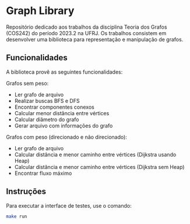 # Graph Library
Repositório dedicado aos trabalhos da disciplina Teoria dos Grafos (COS242) do período 2023.2 na UFRJ.
Os trabalhos consistem em desenvolver uma biblioteca para representação e manipulação de grafos.

## Funcionalidades
A biblioteca provê as seguintes funcionalidades:

Grafos sem peso:
* Ler grafo de arquivo
* Realizar buscas BFS e DFS
* Encontrar componentes conexos
* Calcular menor distância entre vértices
* Calcular diâmetro do grafo
* Gerar arquivo com informações do grafo

Grafos com peso (direcionado e não direcionado):
* Ler grafo de arquivo
* Calcular distância e menor caminho entre vértices (Dijkstra usando Heap)
* Calcular distância e menor caminho entre vértices (Dijkstra sem Heap)
* Encontrar fluxo máximo

## Instruções
Para executar a interface de testes, use o comando:
```bash
make run
```
